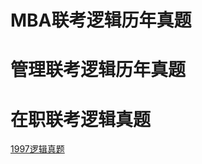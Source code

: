 # MBA联考逻辑历年真题
# 管理联考逻辑历年真题
# 在职联考逻辑真题

[1997逻辑真题](https://github.com/zhangllu/ziliao/blob/master/1997%E5%B9%B410%E6%9C%88%E9%80%BB%E8%BE%91%E7%9C%9F%E9%A2%98)


